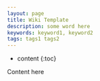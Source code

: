 ```yaml
---
layout: page
title: Wiki Template
description: some word here
keywords: keyword1, keyword2
tags: tags1 tags2
---
```

* content
{:toc}

Content here



